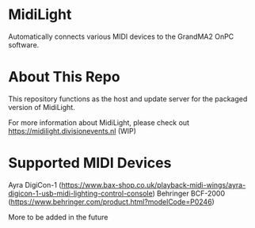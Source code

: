 # MidiLight
Automatically connects various MIDI devices to the GrandMA2 OnPC software.

# About This Repo
This repository functions as the host and update server for the packaged version of MidiLight.

For more information about MidiLight, please check out https://midilight.divisionevents.nl (WIP)

# Supported MIDI Devices
Ayra DigiCon-1				(https://www.bax-shop.co.uk/playback-midi-wings/ayra-digicon-1-usb-midi-lighting-control-console)
Behringer BCF-2000		(https://www.behringer.com/product.html?modelCode=P0246) 

More to be added in the future
